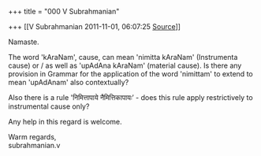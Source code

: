+++
title = "000 V Subrahmanian"

+++
[[V Subrahmanian	2011-11-01, 06:07:25 [Source](https://groups.google.com/g/bvparishat/c/NoC4fBjssGY)]]



Namaste.  
  
The word 'kAraNam', cause, can mean 'nimitta kAraNam' (Instrumenta cause) or / as well as 'upAdAna kAraNam' (material cause). Is there any provision in Grammar for the application of the word 'nimittam' to extend to mean 'upAdAnam' also contextually?  
  
Also there is a rule 'निमित्तापाये नैमित्तिकापायः’ - does this rule apply restrictively to instrumental cause only?  
  
Any help in this regard is welcome.  
  
Warm regards,  
subrahmanian.v  

